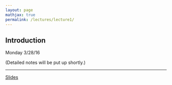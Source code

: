 ```yaml
---
layout: page
mathjax: true
permalink: /lectures/lecture1/
---
```


## Introduction

Monday 3/28/16

(Detailed notes will be put up shortly.)

-----------------

[Slides](/lectures/lecture1_slides.pdf)
